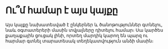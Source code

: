 # Ու՞մ համար է այս կայքը
Այս կայքը նախատեսված է ընկերներ և ծանոթություններ գտնելու, նաև օգտատերերի մասին տվյալները դիտելու համար։ Սա կարծես քաղաքային ցուցակ լինի, որտեղ մարդիկ կարող են պարզ ու հարմար գտնել տարատեսակ տեղեկատվություն անձի մասին։
